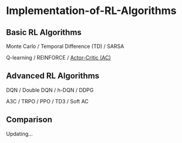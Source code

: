 # Implementation-of-RL-Algorithms

## Basic RL Algorithms

Monte Carlo / Temporal Difference (TD) / SARSA 

Q-learning / REINFORCE / [Actor-Critic (AC)](https://github.com/klyw1998/Implementation-of-RL-Algorithms/blob/main/Basic/Actor_Critic.py)

## Advanced RL Algorithms

DQN / Double DQN / h-DQN / DDPG

A3C / TRPO / PPO / TD3 / Soft AC

## Comparison

Updating...
